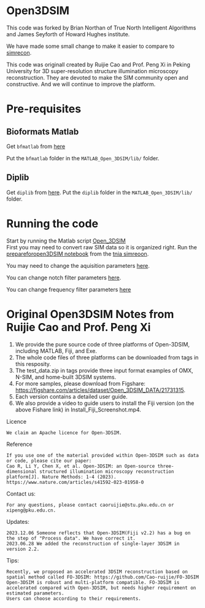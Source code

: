 # Open3DSIM

This code was forked by Brian Northan of True North Intelligent Algorithms and James Seyforth of Howard Hughes institute. 

We have made some small change to make it easier to compare to [simrecon](https://github.com/True-North-Intelligent-Algorithms/simrecon).

This code was originall created by Ruijie Cao and Prof. Peng Xi in Peking University for 3D super-resolution structure illumination microscopy reconstruction. 
They are devoted to make the SIM community open and constructive. And we will continue to improve the platform.

# Pre-requisites

## Bioformats Matlab

Get ```bfmatlab``` from [here](https://docs.openmicroscopy.org/bio-formats/6.3.1/users/matlab/index.html)

Put the ```bfmatlab``` folder in the ```MATLAB_Open_3DSIM/lib/``` folder. 

## Diplib

Get ```diplib``` from [here](https://diplib.org/).  Put the ```diplib``` folder in the ```MATLAB_Open_3DSIM/lib/``` folder.

# Running the code

Start by running the Matlab script [Open_3DSIM](https://github.com/True-North-Intelligent-Algorithms/Open3DSIM/blob/master/MATLAB_Open_3DSIM/Open_3DSIM.m)  
First you may need to convert raw SIM data so it is organized right.  Run the [prepareforopen3DSIM notebook](https://github.com/True-North-Intelligent-Algorithms/simrecon/blob/main/notebooks/sandbox/prepareforopen3DSIM.ipynb) from the [tnia simreoon](https://github.com/True-North-Intelligent-Algorithms/simrecon/tree/main).  

You may need to change the aquisition parameters [here](https://github.com/True-North-Intelligent-Algorithms/Open3DSIM/blob/master/MATLAB_Open_3DSIM/Open_3DSIM.m#L66).

You can change notch filter parameters [here](https://github.com/True-North-Intelligent-Algorithms/Open3DSIM/blob/master/MATLAB_Open_3DSIM/Open_3DSIM.m#L98).  

You can change frequency filter parameters [here](https://github.com/True-North-Intelligent-Algorithms/Open3DSIM/blob/master/MATLAB_Open_3DSIM/Open_3DSIM.m#L142)  

# Original Open3DSIM Notes from Ruijie Cao and Prof. Peng Xi

1. We provide the pure source code of three platforms of Open-3DSIM, including MATLAB, Fiji, and Exe.
2. The whole code files of three platforms can be downloaded from tags in this resposity.
3. The test_data.zip in tags provide three input format examples of OMX, N-SIM, and home-built 3DSIM systems. 
4. For more samples, please download from Figshare: https://figshare.com/articles/dataset/Open_3DSIM_DATA/21731315.
5. Each version contains a detailed user guide.
6. We also provide a video to guide users to install the Fiji version (on the above Fishare link) in Install_Fiji_Screenshot.mp4. 

Licence

    We claim an Apache licence for Open-3DSIM.

Reference

    If you use one of the material provided within Open-3DSIM such as data or code, please cite our paper: 
    Cao R, Li Y, Chen X, et al. Open-3DSIM: an Open-source three-dimensional structured illumination microscopy reconstruction platform[J]. Nature Methods: 1-4 (2023).
    https://www.nature.com/articles/s41592-023-01958-0

Contact us:

    For any questions, please contact caoruijie@stu.pku.edu.cn or xipeng@pku.edu.cn.

Updates:

    2023.12.06 Someone reflects that Open-3DSIM(Fiji v2.2) has a bug on the step of "Process data". We have correct it.
    2023.06.28 We added the reconstruction of single-layer 3DSIM in version 2.2.

Tips:

    Recently, we proposed an accelerated 3DSIM reconstruction based on spatial method called FO-3DSIM: https://github.com/Cao-ruijie/FO-3DSIM
    Open-3DSIM is robust and multi-platform compatible. FO-3DSIM is accelerated compared with Open-3DSIM, but needs higher requirement on estimated parameters.
    Users can choose according to their requirements.
